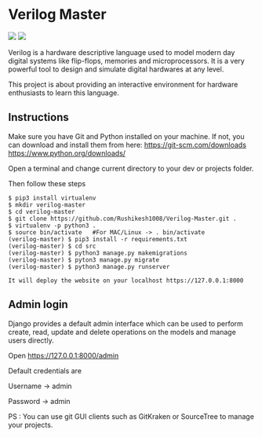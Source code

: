 # Verilog Master

![](https://img.shields.io/github/license/CybSec-NITW/WeaponHEX)
![](https://img.shields.io/pypi/pyversions/django.svg)

Verilog is a hardware descriptive language used to model modern day digital systems like flip-flops, memories and microprocessors. It is a very powerful tool to design and simulate digital hardwares at any level.

This project is about providing an interactive environment for hardware enthusiasts to learn this language.

## Instructions

Make sure you have Git and Python installed on your machine. If not, you can download and install them from here: https://git-scm.com/downloads https://www.python.org/downloads/

Open a terminal and change current directory to your dev or projects folder.

Then follow these steps

```
$ pip3 install virtualenv
$ mkdir verilog-master
$ cd verilog-master
$ git clone https://github.com/Rushikesh1008/Verilog-Master.git .
$ virtualenv -p python3 .
$ source bin/activate   #For MAC/Linux -> . bin/activate
(verilog-master) $ pip3 install -r requirements.txt
(verilog-master) $ cd src
(verilog-master) $ python3 manage.py makemigrations
(verilog-master) $ pyton3 manage.py migrate
(verilog-master) $ python3 manage.py runserver

It will deploy the website on your localhost https://127.0.0.1:8000
```

## Admin login

Django provides a default admin interface which can be used to perform create, read, update and delete operations on the models and manage users directly.

Open https://127.0.0.1:8000/admin

Default credentials are

Username -> admin

Password -> admin

PS : You can use git GUI clients such as GitKraken or SourceTree to manage your projects.
